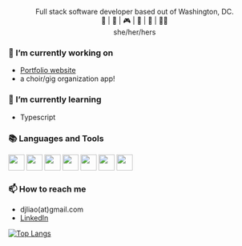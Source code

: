 
  
<p align="center">
Full stack software developer based out of Washington, DC.  <br>
🧶 | 🎤 | 🎮 | 🎸 | 🎲 | 🖖🏼    <br>
she/her/hers
</p>

### 🔭 I’m currently working on
- [Portfolio website](https://djliao.dev)
- a choir/gig organization app!

### 🌱 I’m currently learning
- Typescript

### 📚 Languages and Tools
<img height="32" width="32" src="https://upload.wikimedia.org/wikipedia/commons/7/73/Ruby_logo.svg" />  <img height="32"  src="https://upload.wikimedia.org/wikipedia/commons/3/3b/Javascript_Logo.png" />  <img height="32" src="https://upload.wikimedia.org/wikipedia/commons/a/a7/React-icon.svg" />  <img height="32" src="https://upload.wikimedia.org/wikipedia/commons/c/c3/Ruby_on_Rails_logo.svg" />  <img height="32" src="https://upload.wikimedia.org/wikipedia/commons/2/21/Devicon-html5-plain-wordmark.svg" />  <img height="32"  src="https://upload.wikimedia.org/wikipedia/commons/d/d5/CSS3_logo_and_wordmark.svg" /> 
<img height="32" src="https://upload.wikimedia.org/wikipedia/commons/thumb/f/f9/Antu_mongodb.svg/1024px-Antu_mongodb.svg.png" />




### 📫 How to reach me
- djliao(at)gmail.com 
- [LinkedIn](https://www.linkedin.com/in/djliao/)

[![Top Langs](https://github-readme-stats.vercel.app/api/top-langs/?username=DianaLiao&theme=cobalt)](https://github.com/anuraghazra/github-readme-stats)

<!--

## 👋🏻 Hi, I'm Diana!


**DianaLiao/DianaLiao** is a ✨ _special_ ✨ repository because its `README.md` (this file) appears on your GitHub profile.

Here are some ideas to get you started:

- 🔭 I’m currently working on ...
- 🌱 I’m currently learning ...
- 👯 I’m looking to collaborate on ...
- 🤔 I’m looking for help with ...
- 💬 Ask me about ...
- 📫 How to reach me: ...
- 😄 Pronouns: ...
- ⚡ Fun fact: ...

<a href="https://github.com/anuraghazra/github-readme-stats">
  <img align="center" src="https://github-readme-stats.vercel.app/api?username=DianaLiao&hide=stars&count_private=true&show_icons=true&theme=cobalt&hide_rank=true&custom_title=Github+Stats" />
</a>
<a href="https://github.com/anuraghazra/github-readme-stats">
  <img align="center" src="https://github-readme-stats.vercel.app/api/top-langs/?username=DianaLiao&theme=cobalt" />
</a>

[![Diana's GitHub stats](https://github-readme-stats.vercel.app/api?username=DianaLiao&hide=stars&count_private=true&show_icons=true&theme=cobalt&hide_rank=true&custom_title=Github+Stats)](https://github.com/anuraghazra/github-readme-stats)


-->
